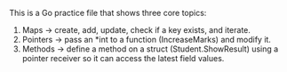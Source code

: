 
This is a Go practice file that shows three core topics:
1. Maps      -> create, add, update, check if a key exists, and iterate.
2. Pointers  -> pass an *int to a function (IncreaseMarks) and modify it.
3. Methods   -> define a method on a struct (Student.ShowResult) using a
                pointer receiver so it can access the latest field values.